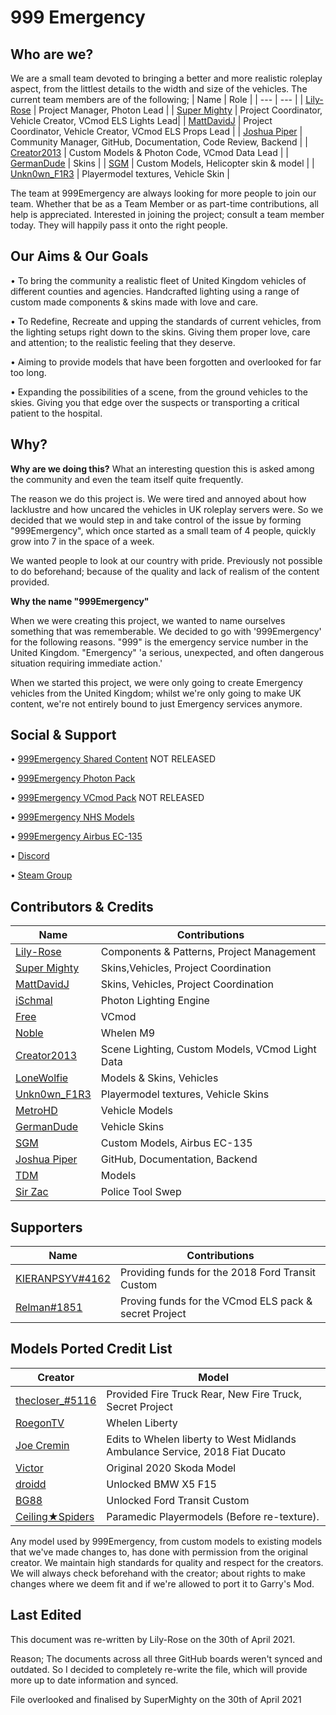 # 999 Emergency
## Who are we?

We are a small team devoted to bringing a better and more realistic roleplay aspect, from the littlest details to the width and size of the vehicles. 
The current team members are of the following;
| Name | Role |
| --- | --- |
| [Lily-Rose](https://steamcommunity.com/id/OfficialPhotonThot) | Project Manager, Photon Lead |
| [Super Mighty](https://github.com/SuperMighty1) | Project Coordinator, Vehicle Creator, VCmod ELS Lights Lead|
| [MattDavidJ](https://steamcommunity.com/profiles/76561198230436120) | Project Coordinator, Vehicle Creator, VCmod ELS Props Lead |
| [Joshua Piper](https://github.com/JoshPiper) | Community Manager, GitHub, Documentation, Code Review, Backend |
| [Creator2013](https://steamcommunity.com/id/creator_2013) | Custom Models & Photon Code, VCmod Data Lead |
| [GermanDude](https://steamcommunity.com/id/theonlygermandude) | Skins |
| [SGM](https://github.com/SentryGunMan) | Custom Models, Helicopter skin & model |
| [Unkn0wn_F1R3](https://steamcommunity.com/id/Unkn0wn_F1R3) | Playermodel textures, Vehicle Skin |

The team at 999Emergency are always looking for more people to join our team. 
Whether that be as a Team Member or as part-time contributions, all help is appreciated. 
Interested in joining the project; consult a team member today. They will happily pass it onto the right people.

## Our Aims & Our Goals

• To bring the community a realistic fleet of United Kingdom vehicles of different counties and agencies. Handcrafted lighting using a range of custom made components & skins made with love and care.

• To Redefine, Recreate and upping the standards of current vehicles, from the lighting setups right down to the skins. Giving them proper love, care and attention; to the realistic feeling that they deserve. 

• Aiming to provide models that have been forgotten and overlooked for far too long.

• Expanding the possibilities of a scene, from the ground vehicles to the skies. Giving you that edge over the suspects or transporting a critical patient to the hospital.

## Why?

**Why are we doing this?**
What an interesting question this is asked among the community and even the team itself quite frequently.

The reason we do this project is. We were tired and annoyed about how lacklustre and how uncared the vehicles in UK roleplay servers were. 
So we decided that we would step in and take control of the issue by forming "999Emergency", which once started as a small team of 4 people, quickly grow into 7 in the space of a week. 

We wanted people to look at our country with pride. Previously not possible to do beforehand; because of the quality and lack of realism of the content provided.

**Why the name "999Emergency"**

When we were creating this project, we wanted to name ourselves something that was rememberable. We decided to go with '999Emergency' for the following reasons.
"999" is the emergency service number in the United Kingdom.
"Emergency" 'a serious, unexpected, and often dangerous situation requiring immediate action.' 

When we started this project, we were only going to create Emergency vehicles from the United Kingdom; whilst we're only going to make UK content, we're not entirely bound to just Emergency services anymore.

## Social & Support

• [999Emergency Shared Content]() NOT RELEASED

• [999Emergency Photon Pack](https://steamcommunity.com/sharedfiles/filedetails/?id=2176739978)

• [999Emergency VCmod Pack](https://steamuserimages-a.akamaihd.net/ugc/1749057761574116742/23170B49DDDCBEE02A217E889DFAB61F01A05F8B/) NOT RELEASED

• [999Emergency NHS Models](https://steamcommunity.com/sharedfiles/filedetails/?id=2410835801)

• [999Emergency Airbus EC-135](https://steamcommunity.com/sharedfiles/filedetails/?id=2415969002)

• [Discord](https://discord.gg/4cBZ6bN)

• [Steam Group](https://steamcommunity.com/groups/999Emergency)

## Contributors & Credits

| Name | Contributions |
| --- | --- |
| [Lily-Rose](https://steamcommunity.com/id/OfficialPhotonThot) | Components & Patterns, Project Management |
| [Super Mighty](https://github.com/SuperMighty1) | Skins,Vehicles, Project Coordination |
| [MattDavidJ](https://steamcommunity.com/profiles/76561198230436120) | Skins, Vehicles, Project Coordination |
| [iSchmal](https://github.com/ischmal) | Photon Lighting Engine |
| [Free](https://steamcommunity.com/id/freemmaann/) | VCmod |
| [Noble](https://github.com/Noble-N9) | Whelen M9 |
| [Creator2013](https://steamcommunity.com/id/creator_2013) | Scene Lighting, Custom Models, VCmod Light Data |
| [LoneWolfie](https://steamcommunity.com/id/LoneBalto) | Models & Skins, Vehicles |
| [Unkn0wn_F1R3](https://steamcommunity.com/id/Unkn0wn_F1R3) | Playermodel textures, Vehicle Skins |
| [MetroHD](https://steamcommunity.com/id/MetroHD) | Vehicle Models |
| [GermanDude](https://steamcommunity.com/id/theonlygermandude) | Vehicle Skins |
| [SGM](https://github.com/SentryGunMan) | Custom Models, Airbus EC-135 |
| [Joshua Piper](https://github.com/JoshPiper) | GitHub, Documentation, Backend |
| [TDM](https://steamcommunity.com/id/TheDanishMaster) | Models |
| [Sir Zac](https://steamcommunity.com/id/sir_zac/) | Police Tool Swep |

## Supporters
| Name | Contributions |
| --- | --- |
| [KIERANPSYV#4162](https://steamcommunity.com/id/kieranmcg/) | Providing funds for the 2018 Ford Transit Custom |
| [Relman#1851](https://steamcommunity.com/id/Relman/) | Proving funds for the VCmod ELS pack & secret Project |

## Models Ported Credit List
| Creator | Model |
| --- | --- |
| [thecloser_#5116]() | Provided Fire Truck Rear, New Fire Truck, Secret Project  | 
| [RoegonTV](https://www.lcpdfr.com/downloads/dev-resources/lightbars/17206-whelen-liberty/) | Whelen Liberty | 
| [Joe Cremin]() | Edits to Whelen liberty to West Midlands Ambulance Service, 2018 Fiat Ducato  |
| [Victor](https://www.gta5-mods.com/vehicles/skoda-octavia-combi-replace-unlocked) | Original 2020 Skoda Model | 
| [droidd]() | Unlocked BMW X5 F15  | 
| [BG88]() | Unlocked Ford Transit Custom  |
| [Ceiling★Spiders](https://steamcommunity.com/id/Merissaze) | Paramedic Playermodels (Before re-texture).  |

Any model used by 999Emergency, from custom models to existing models that we've made changes to, has done with permission from the original creator.
We maintain high standards for quality and respect for the creators. We will always check beforehand with the creator; about rights to make changes where we deem fit and if we're allowed to port it to Garry's Mod.

## Last Edited
This document was re-written by Lily-Rose on the 30th of April 2021.

Reason; The documents across all three GitHub boards weren't synced and outdated. So I decided to completely re-write the file, which will provide more up to date information and synced.

File overlooked and finalised by SuperMighty on the 30th of April 2021
